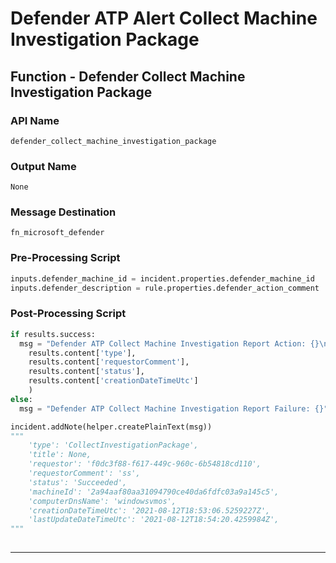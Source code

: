 <!--
    DO NOT MANUALLY EDIT THIS FILE
    THIS FILE IS AUTOMATICALLY GENERATED WITH resilient-circuits codegen
-->

# Defender ATP Alert Collect Machine Investigation Package

## Function - Defender Collect Machine Investigation Package

### API Name
`defender_collect_machine_investigation_package`

### Output Name
`None`

### Message Destination
`fn_microsoft_defender`

### Pre-Processing Script
```python
inputs.defender_machine_id = incident.properties.defender_machine_id
inputs.defender_description = rule.properties.defender_action_comment
```

### Post-Processing Script
```python
if results.success:
  msg = "Defender ATP Collect Machine Investigation Report Action: {}\nComment: {}\nStatus: {}\nStart Date: {}".format(
    results.content['type'],
    results.content['requestorComment'],
    results.content['status'],
    results.content['creationDateTimeUtc']
    )
else:
  msg = "Defender ATP Collect Machine Investigation Report Failure: {}".format(results.reason)

incident.addNote(helper.createPlainText(msg))
"""
    'type': 'CollectInvestigationPackage',
    'title': None,
    'requestor': 'f0dc3f88-f617-449c-960c-6b54818cd110',
    'requestorComment': 'ss',
    'status': 'Succeeded',
    'machineId': '2a94aaf80aa31094790ce40da6fdfc03a9a145c5',
    'computerDnsName': 'windowsvmos',
    'creationDateTimeUtc': '2021-08-12T18:53:06.5259227Z',
    'lastUpdateDateTimeUtc': '2021-08-12T18:54:20.4259984Z',
"""
  
```

---

